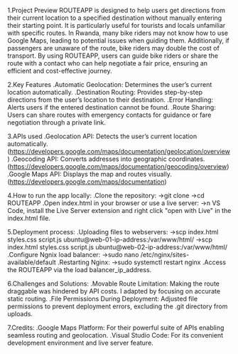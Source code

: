 1.Project Preview
ROUTEAPP is designed to help users get directions from their current location to a specified destination without manually entering their starting point. It is particularly useful for tourists and locals unfamiliar with specific routes. In Rwanda, many bike riders may not know how to use Google Maps, leading to potential issues when guiding them. Additionally, if passengers are unaware of the route, bike riders may double the cost of transport. By using ROUTEAPP, users can guide bike riders or share the route with a contact who can help negotiate a fair price, ensuring an efficient and cost-effective journey.

2.Key Features
.Automatic Geolocation: Determines the user’s current location automatically.
.Destination Routing: Provides step-by-step directions from the user’s location to their destination.
.Error Handling: Alerts users if the entered destination cannot be found.
.Route Sharing: Users can share routes with emergency contacts for guidance or fare negotiation through a private link.

3.APIs used
.Geolocation API: Detects the user’s current location automatically. (https://developers.google.com/maps/documentation/geolocation/overview)
.Geocoding API: Converts addresses into geographic coordinates. (https://developers.google.com/maps/documentation/geocoding/overview)
.Google Maps API: Displays the map and routes visually. (https://developers.google.com/maps/documentation)

4.How to run the app locally:
.Clone the repository: 
->git clone <repository-url>
->cd ROUTEAPP
.Open index.html in your browser or use a live server:
->n VS Code, install the Live Server extension and right click "open with Live" in the index.html file.

5.Deployment process:
.Uploading files to webservers:
->scp index.html styles.css script.js ubuntu@web-01-ip-address:/var/www/html/
->scp index.html styles.css script.js ubuntu@web-02-ip-address:/var/www/html/
.Configure Ngnix load balancer:
->sudo nano /etc/nginx/sites-available/default
.Restarting Nginx:
->sudo systemctl restart nginx
.Access the ROUTEAPP via the load balancer_ip_address.

6.Challenges and Solutions:
.Movable Route Limitation: Making the route draggable was hindered by API costs. I adapted by focusing on accurate static routing.
.File Permissions During Deployment: Adjusted file permissions to prevent deployment errors, excluding the .git directory from uploads.

7.Credits:
.Google Maps Platform: For their powerful suite of APIs enabling seamless routing and geolocation.
.Visual Studio Code: For its convenient development environment and live server feature.
